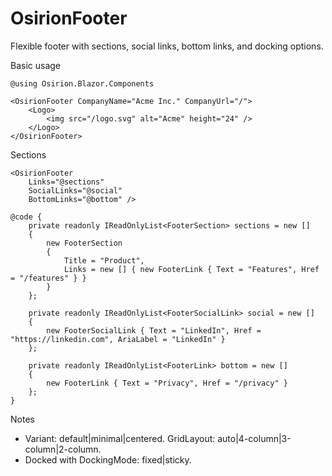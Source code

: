 # OsirionFooter

Flexible footer with sections, social links, bottom links, and docking options.

Basic usage

```razor
@using Osirion.Blazor.Components

<OsirionFooter CompanyName="Acme Inc." CompanyUrl="/">
    <Logo>
        <img src="/logo.svg" alt="Acme" height="24" />
    </Logo>
</OsirionFooter>
```

Sections

```razor
<OsirionFooter 
    Links="@sections" 
    SocialLinks="@social" 
    BottomLinks="@bottom" />

@code {
    private readonly IReadOnlyList<FooterSection> sections = new []
    {
        new FooterSection
        {
            Title = "Product",
            Links = new [] { new FooterLink { Text = "Features", Href = "/features" } }
        }
    };

    private readonly IReadOnlyList<FooterSocialLink> social = new []
    {
        new FooterSocialLink { Text = "LinkedIn", Href = "https://linkedin.com", AriaLabel = "LinkedIn" }
    };

    private readonly IReadOnlyList<FooterLink> bottom = new []
    {
        new FooterLink { Text = "Privacy", Href = "/privacy" }
    };
}
```

Notes

- Variant: default|minimal|centered. GridLayout: auto|4-column|3-column|2-column.
- Docked with DockingMode: fixed|sticky.
